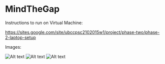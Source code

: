 # MindTheGap
Instructions to run on Virtual Machine:

https://sites.google.com/site/ubccpsc2102015w1/project/phase-two/phase-2-laptop-setup

Images:

![Alt text](https://s3-us-west-2.amazonaws.com/resumeimages/MtG_Map.png )
![Alt text](https://s3-us-west-2.amazonaws.com/resumeimages/MtG_AB.png )
![Alt text](https://s3-us-west-2.amazonaws.com/resumeimages/MtG_A.png )


